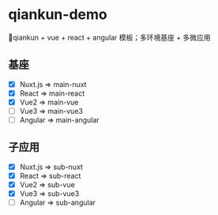 # qiankun-demo

🚀qiankun + vue + react + angular 模板；多环境基座 + 多微应用

## 基座
- [x] Nuxt.js => main-nuxt
- [x] React => main-react
- [x] Vue2 => main-vue
- [ ] Vue3 => main-vue3
- [ ] Angular => main-angular

## 子应用
- [x] Nuxt.js => sub-nuxt
- [x] React => sub-react
- [x] Vue2 => sub-vue
- [x] Vue3 => sub-vue3
- [ ] Angular => sub-angular
